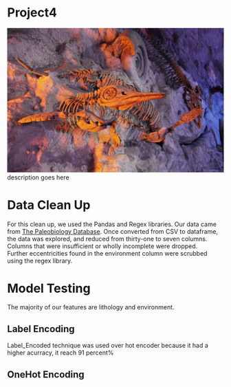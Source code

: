 # Project4
![alt text](read_me_header.jpg)
description goes here

# Data Clean Up
   For this clean up, we used the Pandas and Regex libraries. Our data came from [The Paleobiology Database](https://paleobiodb.org/#/). Once converted from CSV to dataframe, the data was explored, and reduced from thirty-one to seven columns. Columns that were insufficient or wholly incomplete were dropped.\
   Further eccentricities found in the environment column were scrubbed using the regex library.
   
# Model Testing
The majority of our features are lithology and environment. 
## Label Encoding
Label_Encoded technique was used over hot encoder because it had a higher acurracy, it reach 91 percent%
## OneHot Encoding


